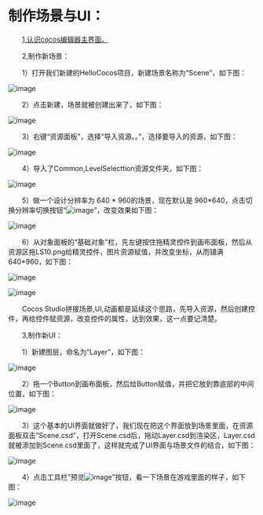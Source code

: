 # 制作场景与UI：
&emsp;&emsp;[1,认识cocos编辑器主界面。](../../chapter3/Editor/UIOverview/zh.html)

&emsp;&emsp;2,制作新场景：

&emsp;&emsp;1）打开我们新建的HelloCocos项目，新建场景名称为“Scene”，如下图：           
 
![image](res/image0001.png)

&emsp;&emsp;2）点击新建，场景就被创建出来了，如下图：

![image](res/image0002.png)
 
&emsp;&emsp;3）右键“资源面板”，选择“导入资源。。”，选择要导入的资源，如下图：
  
![image](res/image0003.png)

&emsp;&emsp;4）导入了Common,LevelSelecttion资源文件夹，如下图：

![image](res/image0004.png)
 
&emsp;&emsp;5）做一个设计分辨率为 640 * 960的场景，现在默认是 960*640，点击切换分辨率切换按钮“![image](res/image0005.png)”，改变效果如下图：

![image](res/image0006.png)

&emsp;&emsp;6）从对象面板的“基础对象”栏，先左键按住拖精灵控件到画布面板，然后从资源区拖LS10.png给精灵控件，图片资源赋值，并改变坐标，从而铺满640*960，如下图：

![image](res/image0007.png)

![image](res/image0008.png)
 
&emsp;&emsp;Cocos Studio拼接场景,UI,动画都是延续这个思路，先导入资源，然后创建控件，再给控件赋资源，改变控件的属性，达到效果，这一点要记清楚。

&emsp;&emsp;3,制作新UI：

&emsp;&emsp;1）新建图层，命名为“Layer”，如下图：

![image](res/image0009.png)
 
&emsp;&emsp;2）拖一个Button到画布面板，然后给Button赋值，并把它放到靠底部的中间位置，如下图：
 
![image](res/image0010.png)

&emsp;&emsp;3）这个基本的UI界面就做好了，我们现在把这个界面放到场景里面，在资源面板双击”Scene.csd”，打开Scene.csd后，拖动Layer.csd到渲染区，Layer.csd就被添加到Scene.csd里面了，这样就完成了UI界面与场景文件的结合，如下图：

![image](res/image0013.png)

&emsp;&emsp;4）点击工具栏”预览![image](res/image0011.png)”按钮，看一下场景在游戏里面的样子，如下图：
 
![image](res/image0012.png)



         






      
        
        
